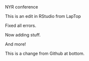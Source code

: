 NYR  conference

This is an edit in RStudio from LapTop

Fixed all errors.

Now adding stuff.

And more!

This is a change from Github at bottom.
